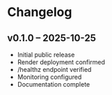 # Changelog
## v0.1.0 – 2025-10-25
- Initial public release  
- Render deployment confirmed  
- /healthz endpoint verified  
- Monitoring configured  
- Documentation complete
